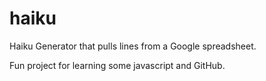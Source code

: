 # haiku
Haiku Generator that pulls lines from a Google spreadsheet.

Fun project for learning some javascript and GitHub.
